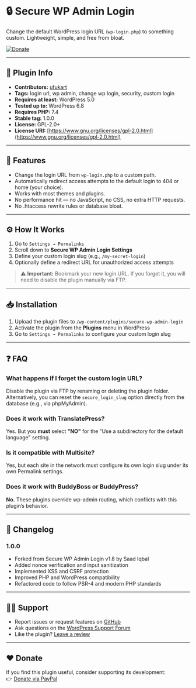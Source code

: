 # 🔒 Secure WP Admin Login

Change the default WordPress login URL (`wp-login.php`) to something custom. Lightweight, simple, and free from bloat.

[![Donate](https://img.shields.io/badge/Donate-PayPal-blue.svg)](https://www.paypal.com/donate/?business=53EHQKQ3T87J8&no_recurring=0&currency_code=USD)

---

## 🧾 Plugin Info

- **Contributors:** [ufukart](https://github.com/ufukart)  
- **Tags:** login url, wp admin, change wp login, security, custom login  
- **Requires at least:** WordPress 5.0  
- **Tested up to:** WordPress 6.8  
- **Requires PHP:** 7.4  
- **Stable tag:** 1.0.0  
- **License:** GPL-2.0+  
- **License URI:** [https://www.gnu.org/licenses/gpl-2.0.html](https://www.gnu.org/licenses/gpl-2.0.html)

---

## 📌 Features

- Change the login URL from `wp-login.php` to a custom path.
- Automatically redirect access attempts to the default login to 404 or home (your choice).
- Works with most themes and plugins.
- No performance hit — no JavaScript, no CSS, no extra HTTP requests.
- No .htaccess rewrite rules or database bloat.

---

## ⚙️ How It Works

1. Go to `Settings → Permalinks`
2. Scroll down to **Secure WP Admin Login Settings**
3. Define your custom login slug (e.g., `/my-secret-login`)
4. Optionally define a redirect URL for unauthorized access attempts

> ⚠️ **Important:** Bookmark your new login URL. If you forget it, you will need to disable the plugin manually via FTP.

---

## 📥 Installation

1. Upload the plugin files to `/wp-content/plugins/secure-wp-admin-login`
2. Activate the plugin from the **Plugins** menu in WordPress
3. Go to `Settings → Permalinks` to configure your custom login slug

---

## ❓ FAQ

### What happens if I forget the custom login URL?

Disable the plugin via FTP by renaming or deleting the plugin folder.  
Alternatively, you can reset the `secure_login_slug` option directly from the database (e.g., via phpMyAdmin).

### Does it work with TranslatePress?

Yes. But you **must** select **"NO"** for the "Use a subdirectory for the default language" setting.

### Is it compatible with Multisite?

Yes, but each site in the network must configure its own login slug under its own Permalink settings.

### Does it work with BuddyBoss or BuddyPress?

**No.** These plugins override wp-admin routing, which conflicts with this plugin’s behavior.

---

## 📝 Changelog

### 1.0.0

- Forked from Secure WP Admin Login v1.8 by Saad Iqbal  
- Added nonce verification and input sanitization  
- Implemented XSS and CSRF protection  
- Improved PHP and WordPress compatibility  
- Refactored code to follow PSR-4 and modern PHP standards  

---

## 🧑‍💻 Support

- Report issues or request features on [GitHub](https://github.com/ufukart/secure-wp-admin-login/issues)
- Ask questions on the [WordPress Support Forum](https://wordpress.org/support/plugin/secure-wp-admin-login/)
- Like the plugin? [Leave a review](https://wordpress.org/support/plugin/secure-wp-admin-login/reviews/)

---

## ❤️ Donate

If you find this plugin useful, consider supporting its development:  
👉 [Donate via PayPal](https://www.paypal.com/donate/?business=53EHQKQ3T87J8&no_recurring=0&currency_code=USD)
